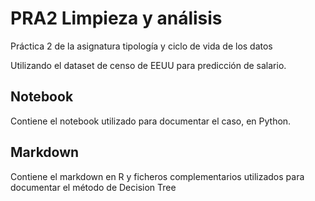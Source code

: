 # PRA2 Limpieza y análisis

Práctica 2 de la asignatura tipología y ciclo de vida de los datos

Utilizando el dataset de censo de EEUU para predicción de salario.

## Notebook

Contiene el notebook utilizado para documentar el caso, en Python.

## Markdown

Contiene el markdown en R y ficheros complementarios utilizados para documentar el método de Decision Tree
